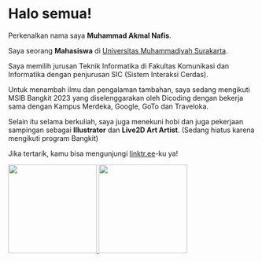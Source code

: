 # Halo semua! 

Perkenalkan nama saya **Muhammad Akmal Nafis**.

Saya seorang **Mahasiswa** di [Universitas Muhammadiyah Surakarta](https://www.ums.ac.id/en).

Saya memilih jurusan Teknik Informatika di Fakultas Komunikasi dan Informatika dengan penjurusan SIC (Sistem Interaksi Cerdas).

Untuk menambah ilmu dan pengalaman tambahan, saya sedang mengikuti MSIB Bangkit 2023 yang diselenggarakan oleh Dicoding dengan bekerja sama dengan Kampus Merdeka, Google, GoTo dan Traveloka.

Selain itu selama berkuliah, saya juga menekuni hobi dan juga pekerjaan sampingan sebagai **Illustrator** dan **Live2D Art Artist**. (Sedang hiatus karena mengikuti program Bangkit)

Jika tertarik, kamu bisa mengunjungi [linktr.ee](https://linktr.ee/ssrakuen)-ku ya!

<p align="left">
<a href="https://github.com/ssrakuen">
  <img height="180em" src="https://github-readme-stats-eight-theta.vercel.app/api?username=ssrakuen&show_icons=true&theme=algolia&include_all_commits=true&count_private=true"/>
  <img height="180em" src="https://github-readme-stats-eight-theta.vercel.app/api/top-langs/?username=ssrakuen&layout=compact&langs_count=8&theme=algolia"/>
</a>
</p>
